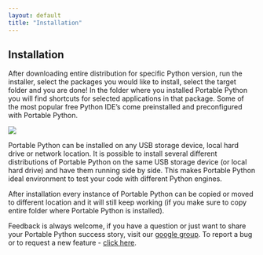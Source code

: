 ```yaml
---
layout: default
title: "Installation"
---
```

## Installation

After downloading entire distribution for specific Python version, run the installer, select the packages you would like to install, select the target folder and you are done! In the folder where you installed Portable Python you will find shortcuts for selected applications in that package. Some of the most popular free Python IDE’s come preinstalled and preconfigured with Portable Python.

![][select packages]

Portable Python can be installed on any USB storage device, local hard drive or network location. It is possible to install several different distributions of Portable Python on the same USB storage device (or local hard drive) and have them running side by side. This makes Portable Python ideal environment to test your code with different Python engines.

After installation every instance of Portable Python can be copied or moved to different location and it will still keep working (if you make sure to copy entire folder where Portable Python is installed).

Feedback is always welcome, if you have a question or just want to share your Portable Python success story, visit our [google group](https://groups.google.com/forum/?fromgroups#!forum/portablepython). To report a bug or to request a new feature - [click here](http://portablepython.uservoice.com).

[select packages]: {{site.url}}/images/select_packages.jpg